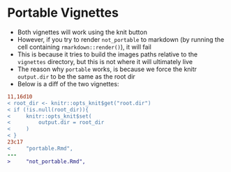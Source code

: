 # Portable Vignettes

* Both vignettes will work using the knit button
* However, if you try to render `not_portable` to markdown (by running the cell containing `rmarkdown::render()`), it will fail
* This is because it tries to build the images paths relative to the `vignettes` directory, but this is not where it will ultimately live
* The reason why `portable` works, is because we force the knitr `output.dir` to be the same as the root dir
* Below is a diff of the two vignettes:

```diff
11,16d10
< root_dir <- knitr::opts_knit$get("root.dir")
< if (!is.null(root_dir)){
<     knitr::opts_knit$set(
<         output.dir = root_dir
<     )
< }
23c17
<     "portable.Rmd",
---
>     "not_portable.Rmd",
```
